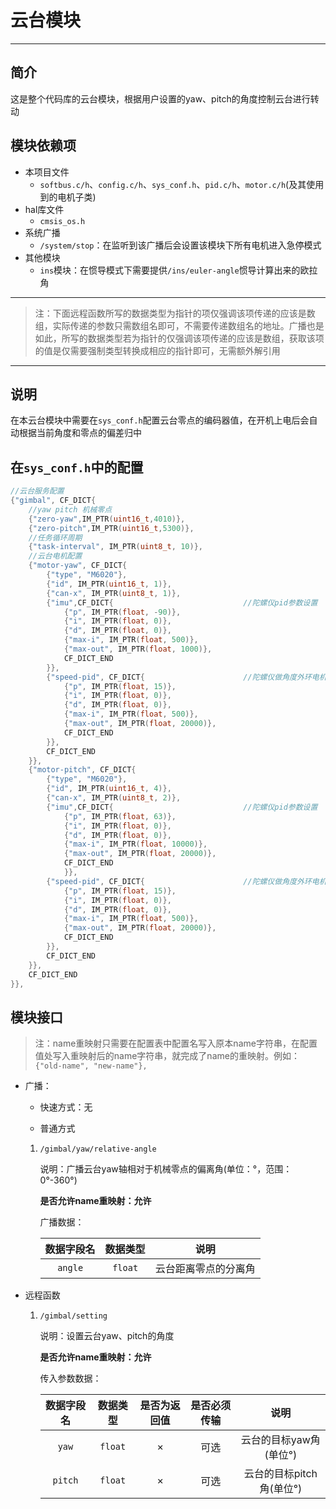 # 云台模块

---

## 简介

这是整个代码库的云台模块，根据用户设置的yaw、pitch的角度控制云台进行转动


## 模块依赖项

- 本项目文件
	- `softbus.c/h`、`config.c/h`、`sys_conf.h`、`pid.c/h`、`motor.c/h`(及其使用到的电机子类)
- hal库文件 
    - `cmsis_os.h`
- 系统广播
    - `/system/stop`：在监听到该广播后会设置该模块下所有电机进入急停模式
- 其他模块
    - `ins`模块：在惯导模式下需要提供`/ins/euler-angle`惯导计算出来的欧拉角

---

> 注：下面远程函数所写的数据类型为指针的项仅强调该项传递的应该是数组，实际传递的参数只需数组名即可，不需要传递数组名的地址。广播也是如此，所写的数据类型若为指针的仅强调该项传递的应该是数组，获取该项的值是仅需要强制类型转换成相应的指针即可，无需额外解引用

---

## 说明

在本云台模块中需要在`sys_conf.h`配置云台零点的编码器值，在开机上电后会自动根据当前角度和零点的偏差归中

## 在`sys_conf.h`中的配置

```c
//云台服务配置
{"gimbal", CF_DICT{
	//yaw pitch 机械零点
	{"zero-yaw",IM_PTR(uint16_t,4010)},
	{"zero-pitch",IM_PTR(uint16_t,5300)},
	//任务循环周期
	{"task-interval", IM_PTR(uint8_t, 10)},
	//云台电机配置
	{"motor-yaw", CF_DICT{
		{"type", "M6020"},
		{"id", IM_PTR(uint16_t, 1)},
		{"can-x", IM_PTR(uint8_t, 1)},
		{"imu",CF_DICT{								//陀螺仪pid参数设置
			{"p", IM_PTR(float, -90)},
			{"i", IM_PTR(float, 0)},
			{"d", IM_PTR(float, 0)},
			{"max-i", IM_PTR(float, 500)},
			{"max-out", IM_PTR(float, 1000)},
			CF_DICT_END
		}},
		{"speed-pid", CF_DICT{						//陀螺仪做角度外环电机执行速度内环
			{"p", IM_PTR(float, 15)},
			{"i", IM_PTR(float, 0)},
			{"d", IM_PTR(float, 0)},
			{"max-i", IM_PTR(float, 500)},
			{"max-out", IM_PTR(float, 20000)},
			CF_DICT_END
		}},
		CF_DICT_END
	}},			
	{"motor-pitch", CF_DICT{
		{"type", "M6020"},
		{"id", IM_PTR(uint16_t, 4)},
		{"can-x", IM_PTR(uint8_t, 2)},
		{"imu",CF_DICT{								//陀螺仪pid参数设置
			{"p", IM_PTR(float, 63)},
			{"i", IM_PTR(float, 0)},
			{"d", IM_PTR(float, 0)},
			{"max-i", IM_PTR(float, 10000)},
			{"max-out", IM_PTR(float, 20000)},
			CF_DICT_END
			}},
		{"speed-pid", CF_DICT{						//陀螺仪做角度外环电机执行速度内环
			{"p", IM_PTR(float, 15)},
			{"i", IM_PTR(float, 0)},
			{"d", IM_PTR(float, 0)},
			{"max-i", IM_PTR(float, 500)},
			{"max-out", IM_PTR(float, 20000)},
			CF_DICT_END
		}},
		CF_DICT_END
	}},	
	CF_DICT_END		
}},
```

## 模块接口

> 注：name重映射只需要在配置表中配置名写入原本name字符串，在配置值处写入重映射后的name字符串，就完成了name的重映射。例如：`{"old-name", "new-name"},`

- 广播：
  
    - 快速方式：无
  
    - 普通方式
  
  	1. `/gimbal/yaw/relative-angle`

		说明：广播云台yaw轴相对于机械零点的偏离角(单位：°，范围：0°-360°)

        **是否允许name重映射：允许**

        广播数据：

        | 数据字段名 | 数据类型 | 说明 |
        | :---: | :---: | :---: |
        | `angle` | `float` | 云台距离零点的分离角 |
		

- 远程函数
  
    1. `/gimbal/setting`

        说明：设置云台yaw、pitch的角度

        **是否允许name重映射：允许**

        传入参数数据：

        | 数据字段名 | 数据类型 | 是否为返回值 | 是否必须传输 | 说明 |
        | :---: | :---: | :---: | :---: | :---: |
        | `yaw`   | `float` | × | 可选 | 云台的目标yaw角(单位°) |
        | `pitch` | `float` | × | 可选 | 云台的目标pitch角(单位°) |
    